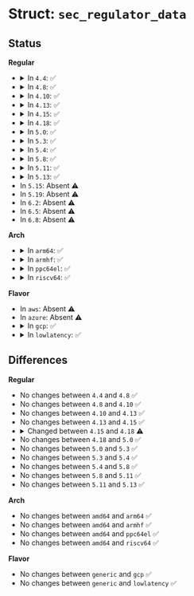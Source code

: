 # Struct: <code>sec_regulator_data</code>

## Status
<b>Regular</b>
<ul>
<li>
<details>
<summary>In <code>4.4</code>: ✅</summary>

```c
struct sec_regulator_data {
    int id;
    struct regulator_init_data *initdata;
    struct device_node *reg_node;
    int ext_control_gpio;
};
```
</details>
</li>
<li>
<details>
<summary>In <code>4.8</code>: ✅</summary>

```c
struct sec_regulator_data {
    int id;
    struct regulator_init_data *initdata;
    struct device_node *reg_node;
    int ext_control_gpio;
};
```
</details>
</li>
<li>
<details>
<summary>In <code>4.10</code>: ✅</summary>

```c
struct sec_regulator_data {
    int id;
    struct regulator_init_data *initdata;
    struct device_node *reg_node;
    int ext_control_gpio;
};
```
</details>
</li>
<li>
<details>
<summary>In <code>4.13</code>: ✅</summary>

```c
struct sec_regulator_data {
    int id;
    struct regulator_init_data *initdata;
    struct device_node *reg_node;
    int ext_control_gpio;
};
```
</details>
</li>
<li>
<details>
<summary>In <code>4.15</code>: ✅</summary>

```c
struct sec_regulator_data {
    int id;
    struct regulator_init_data *initdata;
    struct device_node *reg_node;
    int ext_control_gpio;
};
```
</details>
</li>
<li>
<details>
<summary>In <code>4.18</code>: ✅</summary>

```c
struct sec_regulator_data {
    int id;
    struct regulator_init_data *initdata;
    struct device_node *reg_node;
    struct gpio_desc *ext_control_gpiod;
};
```
</details>
</li>
<li>
<details>
<summary>In <code>5.0</code>: ✅</summary>

```c
struct sec_regulator_data {
    int id;
    struct regulator_init_data *initdata;
    struct device_node *reg_node;
    struct gpio_desc *ext_control_gpiod;
};
```
</details>
</li>
<li>
<details>
<summary>In <code>5.3</code>: ✅</summary>

```c
struct sec_regulator_data {
    int id;
    struct regulator_init_data *initdata;
    struct device_node *reg_node;
    struct gpio_desc *ext_control_gpiod;
};
```
</details>
</li>
<li>
<details>
<summary>In <code>5.4</code>: ✅</summary>

```c
struct sec_regulator_data {
    int id;
    struct regulator_init_data *initdata;
    struct device_node *reg_node;
    struct gpio_desc *ext_control_gpiod;
};
```
</details>
</li>
<li>
<details>
<summary>In <code>5.8</code>: ✅</summary>

```c
struct sec_regulator_data {
    int id;
    struct regulator_init_data *initdata;
    struct device_node *reg_node;
    struct gpio_desc *ext_control_gpiod;
};
```
</details>
</li>
<li>
<details>
<summary>In <code>5.11</code>: ✅</summary>

```c
struct sec_regulator_data {
    int id;
    struct regulator_init_data *initdata;
    struct device_node *reg_node;
    struct gpio_desc *ext_control_gpiod;
};
```
</details>
</li>
<li>
<details>
<summary>In <code>5.13</code>: ✅</summary>

```c
struct sec_regulator_data {
    int id;
    struct regulator_init_data *initdata;
    struct device_node *reg_node;
    struct gpio_desc *ext_control_gpiod;
};
```
</details>
</li>
<li>
In <code>5.15</code>: Absent ⚠️
</li>
<li>
In <code>5.19</code>: Absent ⚠️
</li>
<li>
In <code>6.2</code>: Absent ⚠️
</li>
<li>
In <code>6.5</code>: Absent ⚠️
</li>
<li>
In <code>6.8</code>: Absent ⚠️
</li>
</ul>
<b>Arch</b>
<ul>
<li>
<details>
<summary>In <code>arm64</code>: ✅</summary>

```c
struct sec_regulator_data {
    int id;
    struct regulator_init_data *initdata;
    struct device_node *reg_node;
    struct gpio_desc *ext_control_gpiod;
};
```
</details>
</li>
<li>
<details>
<summary>In <code>armhf</code>: ✅</summary>

```c
struct sec_regulator_data {
    int id;
    struct regulator_init_data *initdata;
    struct device_node *reg_node;
    struct gpio_desc *ext_control_gpiod;
};
```
</details>
</li>
<li>
<details>
<summary>In <code>ppc64el</code>: ✅</summary>

```c
struct sec_regulator_data {
    int id;
    struct regulator_init_data *initdata;
    struct device_node *reg_node;
    struct gpio_desc *ext_control_gpiod;
};
```
</details>
</li>
<li>
<details>
<summary>In <code>riscv64</code>: ✅</summary>

```c
struct sec_regulator_data {
    int id;
    struct regulator_init_data *initdata;
    struct device_node *reg_node;
    struct gpio_desc *ext_control_gpiod;
};
```
</details>
</li>
</ul>
<b>Flavor</b>
<ul>
<li>
In <code>aws</code>: Absent ⚠️
</li>
<li>
In <code>azure</code>: Absent ⚠️
</li>
<li>
<details>
<summary>In <code>gcp</code>: ✅</summary>

```c
struct sec_regulator_data {
    int id;
    struct regulator_init_data *initdata;
    struct device_node *reg_node;
    struct gpio_desc *ext_control_gpiod;
};
```
</details>
</li>
<li>
<details>
<summary>In <code>lowlatency</code>: ✅</summary>

```c
struct sec_regulator_data {
    int id;
    struct regulator_init_data *initdata;
    struct device_node *reg_node;
    struct gpio_desc *ext_control_gpiod;
};
```
</details>
</li>
</ul>

## Differences
<b>Regular</b>
<ul>
<li>
No changes between <code>4.4</code> and <code>4.8</code> ✅
</li>
<li>
No changes between <code>4.8</code> and <code>4.10</code> ✅
</li>
<li>
No changes between <code>4.10</code> and <code>4.13</code> ✅
</li>
<li>
No changes between <code>4.13</code> and <code>4.15</code> ✅
</li>
<li>
<details>
<summary>Changed between <code>4.15</code> and <code>4.18</code> ⚠️</summary>
<ul>
<li>
<b>Field added. </b>
<code>struct gpio_desc *ext_control_gpiod</code>
</li>
<li>
<b>Field removed. </b>
<code>int ext_control_gpio</code>
</li>
</ul>
</details>
</li>
<li>
No changes between <code>4.18</code> and <code>5.0</code> ✅
</li>
<li>
No changes between <code>5.0</code> and <code>5.3</code> ✅
</li>
<li>
No changes between <code>5.3</code> and <code>5.4</code> ✅
</li>
<li>
No changes between <code>5.4</code> and <code>5.8</code> ✅
</li>
<li>
No changes between <code>5.8</code> and <code>5.11</code> ✅
</li>
<li>
No changes between <code>5.11</code> and <code>5.13</code> ✅
</li>
</ul>
<b>Arch</b>
<ul>
<li>
No changes between <code>amd64</code> and <code>arm64</code> ✅
</li>
<li>
No changes between <code>amd64</code> and <code>armhf</code> ✅
</li>
<li>
No changes between <code>amd64</code> and <code>ppc64el</code> ✅
</li>
<li>
No changes between <code>amd64</code> and <code>riscv64</code> ✅
</li>
</ul>
<b>Flavor</b>
<ul>
<li>
No changes between <code>generic</code> and <code>gcp</code> ✅
</li>
<li>
No changes between <code>generic</code> and <code>lowlatency</code> ✅
</li>
</ul>
